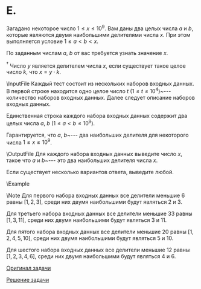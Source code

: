 <h1> E. </h1>

Загадано некоторое число $1 \le x \le 10^9$. Вам даны два целых числа $a$ и $b$, которые являются двумя наибольшими делителями числа $x$. При этом выполняется условие $1 \le a < b < x$.

По заданным числам $a$, $b$ от вас требуется узнать значение $x$.

$^{\dagger}$ Число $y$ является делителем числа $x$, если существует такое целое число $k$, что $x = y \cdot k$.

\InputFile
Каждый тест состоит из нескольких наборов входных данных. В первой строке находится одно целое число $t$
 ($1 \le t \le 10^4$)~--- количество наборов входных данных. Далее следует описание наборов входных данных.

Единственная строка каждого набора входных данных содержит два целых числа $a$, $b$ ($1 \le a < b \le 10^9$).

Гарантируется, что $a$, $b$~--- два наибольших делителя для некоторого числа $1 \le x \le 10^9$.

\OutputFile
Для каждого набора входных данных выведите число $x$, такое что $a$ и $b$~--- это два наибольших делителя числа $x$.

Если существует несколько вариантов ответа, выведите любой.

\Example

\Note
Для первого набора входных данных все делители меньшие $6$ равны $[1, 2, 3]$, среди них двумя наибольшими будут являться $2$ и $3$.

Для третьего набора входных данных все делители меньшие $33$ равны $[1, 3, 11]$, среди них двумя наибольшими будут являться $3$ и $11$.

Для пятого набора входных данных все делители меньшие $20$ равны $[1, 2, 4, 5, 10]$, среди них двумя наибольшими будут являться $5$ и $10$.

Для шестого набора входных данных все делители меньшие $12$ равны $[1, 2, 3, 4, 6]$, среди них двумя наибольшими будут являться $4$ и $6$.

[Оригинал задачи](https://codeforces.com/contest/1916/problem/B)

[Решение задачи](Solution_E.md)